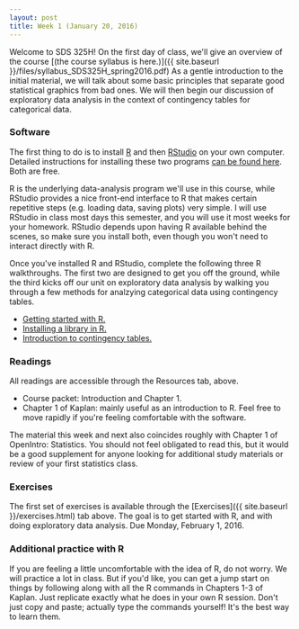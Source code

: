 ```yaml
---
layout: post
title: Week 1 (January 20, 2016)
---
```


Welcome to SDS 325H!  On the first day of class, we'll give an overview of the course [(the course syllabus is here.)]({{ site.baseurl }}/files/syllabus_SDS325H_spring2016.pdf)  As a gentle introduction to the initial material, we will talk about some basic principles that separate good statistical graphics from bad ones.  We will then begin our discussion of exploratory data analysis in the context of contingency tables for categorical data.  

### Software

The first thing to do is to install [R](http://www.r-project.org) and then [RStudio](http://www.rstudio.org) on your own computer.  Detailed instructions for installing these two programs [can be found here](http://jgscott.github.io/teaching/r/basics/installing_R.html).  Both are free.

R is the underlying data-analysis program we'll use in this course, while RStudio provides a nice front-end interface to R that makes certain repetitive steps (e.g. loading data, saving plots) very simple.   I will use RStudio in class most days this semester, and you will use it most weeks for your homework.  RStudio depends upon having R available behind the scenes, so make sure you install both, even though you won't need to interact directly with R.

Once you've installed R and RStudio, complete the following three R walkthroughs.  The first two are designed to get you off the ground, while the third kicks off our unit on exploratory data analysis by walking you through a few methods for analzying categorical data using contingency tables.   
- [Getting started with R.](http://jgscott.github.io/teaching/r/heights/heights.html)   
- [Installing a library in R.](http://jgscott.github.io/teaching/r/basics/installing_library.html)    
- [Introduction to contingency tables.](http://jgscott.github.io/teaching/r/titanic/titanic.html)  


### Readings

All readings are accessible through the Resources tab, above.

* Course packet: Introduction and Chapter 1.
* Chapter 1 of Kaplan: mainly useful as an introduction to R.  Feel free to move rapidly if you're feeling comfortable with the software.

The material this week and next also coincides roughly with Chapter 1 of OpenIntro: Statistics.  You should not feel obligated to read this, but it would be a good supplement for anyone looking for additional study materials or review of your first statistics class.  

### Exercises

The first set of exercises is available through the [Exercises]({{ site.baseurl }}/exercises.html) tab above.  The goal is to get started with R, and with doing exploratory data analysis.  Due Monday, February 1, 2016. 

### Additional practice with R  

If you are feeling a little uncomfortable with the idea of R, do not worry.  We will practice a lot in class.  But if you'd like, you can get a jump start on things by following along with all the R commands in Chapters 1-3 of Kaplan.  Just replicate exactly what he does in your own R session.  Don't just copy and paste; actually type the commands yourself!  It's the best way to learn them.

